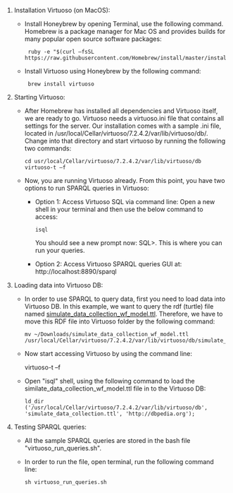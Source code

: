 
1. Installation Virtuoso (on MacOS): 
   - Install Honeybrew by opening Terminal, use the following command. Homebrew is a package manager for Mac OS and provides builds for      many popular open source software packages:
          
          
          ruby -e "$(curl –fsSL https://raw.githubusercontent.com/Homebrew/install/master/install)" 

   - Install Virtuoso using Honeybrew by the following command: 
          
          brew install virtuoso 
          
2. Starting Virtuoso: 
   - After Homebrew has installed all dependencies and Virtuoso itself, we are ready to go. Virtuoso needs a virtuoso.ini file that contains all settings for the server. Our installation comes with a sample .ini file, located in /usr/local/Cellar/virtuoso/7.2.4.2/var/lib/virtuoso/db/. Change into that directory and start virtuoso by running the following two commands: 
    
         cd usr/local/Cellar/virtuoso/7.2.4.2/var/lib/virtuoso/db  
         virtuoso-t –f 
         
   - Now, you are running Virtuoso already. From this point, you have two options to run SPARQL queries in Virtuoso: 
 
      + Option 1: Access Virtuoso SQL via command line: Open a new shell in your terminal and then use the below command to access:
      
	        isql 
          
          You should see a new prompt now: SQL>. This is where you can run your queries.
          
      + Option 2: Access Virtuoso SPARQL queries GUI at: http://localhost:8890/sparql 

3. Loading data into Virtuoso DB:

   - In order to use SPARQL to query data, first you need to load data into Virtuoso DB. In this example, we want to query the rdf (turtle) file named [simulate_data_collection_wf_model.ttl](DataONE-Prov-Summer-2017/examples/simulate_data_collection/RDF-facts/simulate_data_collection_wf_model.ttl). Therefore, we have to move this RDF file into Virtuoso folder by the following command:

         mv ~/Downloads/simulate_data_collection_wf_model.ttl /usr/local/Cellar/virtuoso/7.2.4.2/var/lib/virtuoso/db/simulate_data_collection_wf_model.ttl 
 
   - Now start accessing Virtuoso by using the command line:
   
   	  virtuoso-t –f 
   
   - Open "isql" shell, using the following command to load the similate_data_collection_wf_model.ttl file in to the Virtuoso DB:
   
         ld_dir ('/usr/local/Cellar/virtuoso/7.2.4.2/var/lib/virtuoso/db', 'simulate_data_collection.ttl', 'http://dbpedia.org');
	 
4. Testing SPARQL queries:
   - All the sample SPARQL queries are stored in the bash file "virtuoso_run_queries.sh".
   - In order to run the file, open terminal, run the following command line:
         
         sh virtuoso_run_queries.sh
